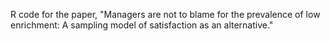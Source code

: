 R code for the paper, "Managers are not to blame for the prevalence of low enrichment: A sampling model of satisfaction as an alternative."